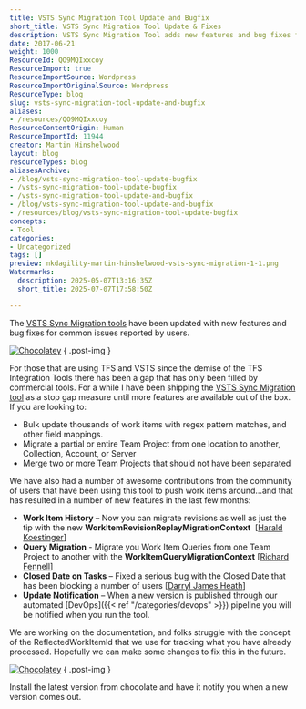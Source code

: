 ```yaml
---
title: VSTS Sync Migration Tool Update and Bugfix
short_title: VSTS Sync Migration Tool Update & Fixes
description: VSTS Sync Migration Tool adds new features and bug fixes for bulk work item updates, project migration, query transfer, and improved notifications for TFS and VSTS users.
date: 2017-06-21
weight: 1000
ResourceId: QO9MQIxxcoy
ResourceImport: true
ResourceImportSource: Wordpress
ResourceImportOriginalSource: Wordpress
ResourceType: blog
slug: vsts-sync-migration-tool-update-and-bugfix
aliases:
- /resources/QO9MQIxxcoy
ResourceContentOrigin: Human
ResourceImportId: 11944
creator: Martin Hinshelwood
layout: blog
resourceTypes: blog
aliasesArchive:
- /blog/vsts-sync-migration-tool-update-bugfix
- /vsts-sync-migration-tool-update-bugfix
- /vsts-sync-migration-tool-update-and-bugfix
- /blog/vsts-sync-migration-tool-update-and-bugfix
- /resources/blog/vsts-sync-migration-tool-update-bugfix
concepts:
- Tool
categories:
- Uncategorized
tags: []
preview: nkdagility-martin-hinshelwood-vsts-sync-migration-1-1.png
Watermarks:
  description: 2025-05-07T13:16:35Z
  short_title: 2025-07-07T17:58:50Z

---
```

The [VSTS Sync Migration tools](https://marketplace.visualstudio.com/items?itemName=nkdagility.vsts-sync-migration) have been updated with new features and bug fixes for common issues reported by users.

[![Chocolatey](https://camo.githubusercontent.com/30eda87c074e892c7b2126ffd0e6b1d3da7f710d/68747470733a2f2f696d672e736869656c64732e696f2f63686f636f6c617465792f762f767374732d73796e632d6d69677261746f722e737667)](https://chocolatey.org/packages/vsts-sync-migrator/)
{ .post-img }

For those that are using TFS and VSTS since the demise of the TFS Integration Tools there has been a gap that has only been filled by commercial tools. For a while I have been shipping the [VSTS Sync Migration tool](https://marketplace.visualstudio.com/items?itemName=nkdagility.vsts-sync-migration) as a stop gap measure until more features are available out of the box. If you are looking to:

- Bulk update thousands of work items with regex pattern matches, and other field mappings.
- Migrate a partial or entire Team Project from one location to another, Collection, Account, or Server
- Merge two or more Team Projects that should not have been separated

We have also had a number of awesome contributions from the community of users that have been using this tool to push work items around…and that has resulted in a number of new features in the last few months:

- **Work Item History** – Now you can migrate revisions as well as just the tip with the new **WorkItemRevisionReplayMigrationContext**  \[[Harald Koestinger](https://github.com/hkoestin)\]
- **Query Migration** - Migrate you Work Item Queries from one Team Project to another with the **WorkItemQueryMigrationContext** \[[Richard Fennell](https://github.com/rfennell)\]
- **Closed Date on Tasks** – Fixed a serious bug with the Closed Date that has been blocking a number of users \[[Darryl James Heath](https://github.com/darryljamesheath)\]
- **Update Notification** – When a new version is published through our automated [DevOps]({{< ref "/categories/devops" >}}) pipeline you will be notified when you run the tool.

We are working on the documentation, and folks struggle with the concept of the ReflectedWorkItemId that we use for tracking what you have already processed. Hopefully we can make some changes to fix this in the future.

[![Chocolatey](https://camo.githubusercontent.com/30eda87c074e892c7b2126ffd0e6b1d3da7f710d/68747470733a2f2f696d672e736869656c64732e696f2f63686f636f6c617465792f762f767374732d73796e632d6d69677261746f722e737667)](https://chocolatey.org/packages/vsts-sync-migrator/)
{ .post-img }

Install the latest version from chocolate and have it notify you when a new version comes out.
